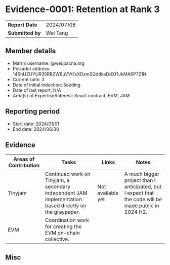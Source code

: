 # Evidence-0001: Retention at Rank 3

|                 |                                                                                             |
| --------------- | ------------------------------------------------------------------------------------------- |
| **Report Date** | 2024/07/08                                                                                  |
| **Submitted by**| Wei Tang                                                                                    |


## Member details

- Matrix username: @wei:pacna.org
- Polkadot address: 14ShUZUYUR35RBZW6uVVt1zXDxmSQddkeDdXf1JkMA6P721N
- Current rank: 3
- Date of initial induction: Seeding
- Date of last report: N/A
- Area(s) of Expertise/Interest: Smart contract, EVM, JAM

## Reporting period

- Start date: 2024/01/01
- End date: 2024/06/30

## Evidence

| Areas of Contribution | Tasks | Links | Notes |
|---|---|---|---|
| Tinyjam   | Continued work on Tinyjam, a secondary independent JAM implementation based directly on the graypaper. | Not available yet | A much bigger project than I anticipated, but I expect that the code will be made public in 2024 H2. |
| EVM       | Coordination work for creating the EVM on-chain collective. | | |

## Misc
